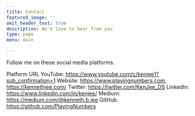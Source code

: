 ```yaml
---
title: Contact
featured_image: ''
omit_header_text: true
description: We'd love to hear from you
type: page
menu: main

---
```


Follow me on these social media platforms.

Platform	URL
YouTube:	https://www.youtube.com/c/kenjee1?sub_confirmation=1
Website:	https://www.playingnumbers.com, https://kennethjee.com/
Twitter:	https://twitter.com/KenJee_DS
LinkedIn:	https://www.linkedin.com/in/kenjee/
Medium:	https://medium.com/@kenneth.b.jee
GitHub:	https://github.com/PlayingNumbers